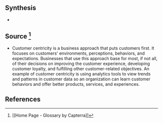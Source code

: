 ## Synthesis
- 
## Source [^1]
- Customer centricity is a business approach that puts customers first. It focuses on customers' environments, perceptions, behaviors, and expectations. Businesses that use this approach base for most, if not all, of their decisions on improving the customer experience, developing customer loyalty, and fulfilling other customer-related objectives. An example of customer centricity is using analytics tools to view trends and patterns in customer data so an organization can learn customer behaviors and offer better products, services, and experiences.
## References

[^1]: [[Home Page - Glossary by Capterra]]